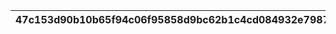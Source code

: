 |47c153d90b10b65f94c06f95858d9bc62b1c4cd084932e798725d7734a58d3b5|fa05707440c12f81eb72fb39e2864287cd8914132ba2c6289682778cda19009d|1dc3ad75210459024d9c50d760655141cd96b7d6ab99305e4a57dc51be4f9c58|116c8ea95e0950ae087a375c672cc0ddf1f0871071f3f64c7b7f4345eeb26a31|0a8bf47fadd704d36ada28ebcec674e2231b9e9014ea2f4c3113ac97855f2277|7559664dff27871667ab0f34713c75e8ca84b33bb8244533e3bd830798b6e537|b8a66c8af7a0d6c9fd54fb32fa577aa5656f0d614b64c8010e7cc2006a07a4b0|
| --- | --- | --- | --- | --- | --- | --- |
